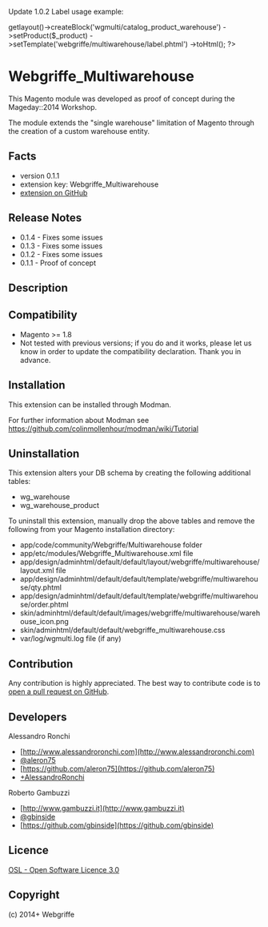 Update 1.0.2
Label usage example:
<?php echo $this->getlayout()->createBlock('wgmulti/catalog_product_warehouse')
    ->setProduct($_product)
    ->setTemplate('webgriffe/multiwarehouse/label.phtml')
    ->toHtml();
?>

Webgriffe_Multiwarehouse
========================
This Magento module was developed as proof of concept during the Mageday::2014 Workshop.

The module extends the "single warehouse" limitation of Magento through the
creation of a custom warehouse entity.

Facts
-----
- version 0.1.1
- extension key: Webgriffe_Multiwarehouse
- [extension on GitHub](https://github.com/webgriffe/Webgriffe_Multiwarehouse)

Release Notes
-------------
- 0.1.4 - Fixes some issues
- 0.1.3 - Fixes some issues
- 0.1.2 - Fixes some issues
- 0.1.1 - Proof of concept

Description
-----------


Compatibility
-------------
- Magento >= 1.8
- Not tested with previous versions; if you do and it works, please let us know in order to update the compatibility declaration. Thank you in advance.

Installation
------------
This extension can be installed through Modman.

For further information about Modman see https://github.com/colinmollenhour/modman/wiki/Tutorial

Uninstallation
--------------
This extension alters your DB schema by creating the following additional tables:

* <prefix>wg_warehouse
* <prefix>wg_warehouse_product

To uninstall this extension, manually drop the above tables and remove the
following from your Magento installation directory:

* app/code/community/Webgriffe/Multiwarehouse folder
* app/etc/modules/Webgriffe_Multiwarehouse.xml file
* app/design/adminhtml/default/default/layout/webgriffe/multiwarehouse/layout.xml file
* app/design/adminhtml/default/default/template/webgriffe/multiwarehouse/qty.phtml
* app/design/adminhtml/default/default/template/webgriffe/multiwarehouse/order.phtml
* skin/adminhtml/default/default/images/webgriffe/multiwarehouse/warehouse_icon.png
* skin/adminhtml/default/default/webgriffe_multiwarehouse.css
* var/log/wgmulti.log file (if any)

Contribution
------------
Any contribution is highly appreciated. The best way to contribute code is to [open a pull request on GitHub](https://help.github.com/articles/using-pull-requests).

Developers
----------
Alessandro Ronchi

- [http://www.alessandroronchi.com](http://www.alessandroronchi.com)
- [@aleron75](https://twitter.com/aleron75)
- [https://github.com/aleron75](https://github.com/aleron75)
- [+AlessandroRonchi](https://plus.google.com/+AlessandroRonchi)

Roberto Gambuzzi

- [http://www.gambuzzi.it](http://www.gambuzzi.it)
- [@gbinside](https://twitter.com/gbinside)
- [https://github.com/gbinside](https://github.com/gbinside)

Licence
-------
[OSL - Open Software Licence 3.0](http://opensource.org/licenses/osl-3.0.php)

Copyright
---------
(c) 2014+ Webgriffe
